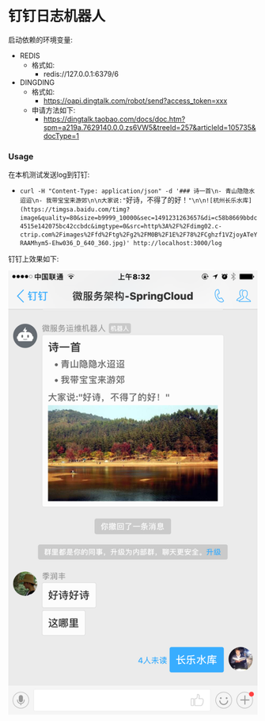 # 钉钉日志机器人

启动依赖的环境变量:
- REDIS
    - 格式如:
        - redis://127.0.0.1:6379/6
- DINGDING
    - 格式如:
        - https://oapi.dingtalk.com/robot/send?access_token=xxx
    - 申请方法如下:
        - https://dingtalk.taobao.com/docs/doc.htm?spm=a219a.7629140.0.0.zs6VW5&treeId=257&articleId=105735&docType=1

### Usage

在本机测试发送log到钉钉:
- `curl -H "Content-Type: application/json" -d '### 诗一首\n- 青山隐隐水迢迢\n- 我带宝宝来游郊\n\n大家说:"`好诗，不得了的好！`"\n\n![杭州长乐水库](https://timgsa.baidu.com/timg?image&quality=80&size=b9999_10000&sec=1491231263657&di=c58b8669bbdc4515e142075bc42ccbdc&imgtype=0&src=http%3A%2F%2Fdimg02.c-ctrip.com%2Fimages%2Ffd%2Ftg%2Fg2%2FM0B%2F1E%2F78%2FCghzf1VZjoyATeYRAAMhym5-Ehw036_D_640_360.jpg)' http://localhost:3000/log`

钉钉上效果如下:

![顶顶机器人截图测试](https://github.com/charlescui/dingding-logger/blob/master/screenshot/IMG_0080.PNG?raw=true)